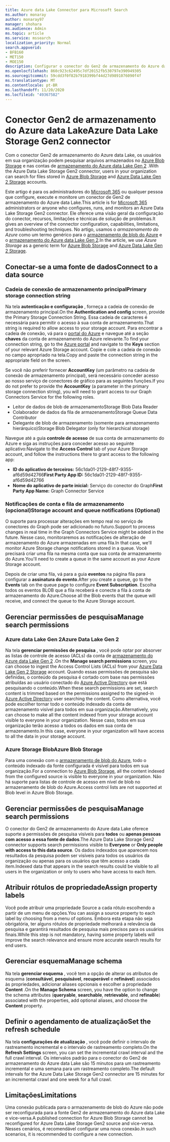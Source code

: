 ```yaml
---
title: Azure data Lake Connector para Microsoft Search
ms.author: monaray
author: monaray97
manager: shohara
ms.audience: Admin
ms.topic: article
ms.service: mssearch
localization_priority: Normal
search.appverid:
- BFB160
- MET150
- MOE150
description: Configurar o conector do Gen2 de armazenamento do Azure data Lake para o Microsoft Search
ms.openlocfilehash: 860c923c62495c7df20152fb530797e390949305
ms.sourcegitcommit: 59cdd3f0f82b7918399bf44d27d9891076090f4f
ms.translationtype: MT
ms.contentlocale: pt-BR
ms.lasthandoff: 11/20/2020
ms.locfileid: "49367582"
---
```

# <a name="azure-data-lake-storage-gen2-connector"></a><span data-ttu-id="e5efe-103">Conector Gen2 de armazenamento do Azure data Lake</span><span class="sxs-lookup"><span data-stu-id="e5efe-103">Azure Data Lake Storage Gen2 connector</span></span>

<span data-ttu-id="e5efe-104">Com o conector Gen2 de armazenamento do Azure data Lake, os usuários em sua organização podem pesquisar arquivos armazenados no [Azure Blob Storage](https://docs.microsoft.com/azure/storage/blobs/storage-blobs-introduction) e nas contas de [armazenamento do Azure data Lake Gen 2](https://docs.microsoft.com/azure/storage/blobs/data-lake-storage-introduction) .</span><span class="sxs-lookup"><span data-stu-id="e5efe-104">With the Azure Data Lake Storage Gen2 connector, users in your organization can search for files stored in [Azure Blob Storage](https://docs.microsoft.com/azure/storage/blobs/storage-blobs-introduction) and [Azure Data Lake Gen 2 Storage](https://docs.microsoft.com/azure/storage/blobs/data-lake-storage-introduction) accounts.</span></span>

<span data-ttu-id="e5efe-105">Este artigo é para os administradores do [Microsoft 365](https://www.microsoft.com/microsoft-365) ou qualquer pessoa que configure, execute e monitore um conector de Gen2 de armazenamento do Azure data Lake.</span><span class="sxs-lookup"><span data-stu-id="e5efe-105">This article is for [Microsoft 365](https://www.microsoft.com/microsoft-365) administrators or anyone who configures, runs, and monitors an Azure Data Lake Storage Gen2 connector.</span></span> <span data-ttu-id="e5efe-106">Ele oferece uma visão geral da configuração do conector, recursos, limitações e técnicas de solução de problemas.</span><span class="sxs-lookup"><span data-stu-id="e5efe-106">It gives an overview of the connector configuration, capabilities, limitations, and troubleshooting techniques.</span></span> <span data-ttu-id="e5efe-107">No artigo, usamos o *armazenamento do Azure* como um termo genérico para o [armazenamento de blob do Azure](https://docs.microsoft.com/azure/storage/blobs/storage-blobs-introduction) e o [armazenamento do Azure data Lake Gen 2](https://docs.microsoft.com/azure/storage/blobs/data-lake-storage-introduction).</span><span class="sxs-lookup"><span data-stu-id="e5efe-107">In the article, we use *Azure Storage* as a generic term for [Azure Blob Storage](https://docs.microsoft.com/azure/storage/blobs/storage-blobs-introduction) and [Azure Data Lake Gen 2 Storage](https://docs.microsoft.com/azure/storage/blobs/data-lake-storage-introduction).</span></span>

## <a name="connect-to-a-data-source"></a><span data-ttu-id="e5efe-108">Conectar-se a uma fonte de dados</span><span class="sxs-lookup"><span data-stu-id="e5efe-108">Connect to a data source</span></span>

### <a name="primary-storage-connection-string"></a><span data-ttu-id="e5efe-109">Cadeia de conexão de armazenamento principal</span><span class="sxs-lookup"><span data-stu-id="e5efe-109">Primary storage connection string</span></span>

<span data-ttu-id="e5efe-110">Na tela **autenticação e configuração** , forneça a cadeia de conexão de armazenamento principal.</span><span class="sxs-lookup"><span data-stu-id="e5efe-110">On the **Authentication and config** screen, provide the Primary Storage Connection String.</span></span> <span data-ttu-id="e5efe-111">Essa cadeia de caracteres é necessária para permitir o acesso à sua conta de armazenamento.</span><span class="sxs-lookup"><span data-stu-id="e5efe-111">That string is required to allow access to your storage account.</span></span> <span data-ttu-id="e5efe-112">Para encontrar a cadeia de conexão, vá para o [portal do Azure](https://ms.portal.azure.com/#home) e navegue até a seção **chaves** da conta de armazenamento do Azure relevante.</span><span class="sxs-lookup"><span data-stu-id="e5efe-112">To find your connection string, go to the [Azure portal](https://ms.portal.azure.com/#home) and navigate to the **Keys** section of your relevant Azure Storage account.</span></span> <span data-ttu-id="e5efe-113">Copie e cole a cadeia de conexão no campo apropriado na tela.</span><span class="sxs-lookup"><span data-stu-id="e5efe-113">Copy and paste the connection string in the appropriate field on the screen.</span></span>

<span data-ttu-id="e5efe-114">Se você não preferir fornecer **AccountKey** (um parâmetro na cadeia de conexão de armazenamento principal), será necessário conceder acesso ao nosso serviço de conectores de gráfico para as seguintes funções.</span><span class="sxs-lookup"><span data-stu-id="e5efe-114">If you do not prefer to provide the **AccountKey** (a parameter in the primary storage connection string), you will need to grant access to our Graph Connectors Service for the following roles.</span></span>

* <span data-ttu-id="e5efe-115">Leitor de dados de blob de armazenamento</span><span class="sxs-lookup"><span data-stu-id="e5efe-115">Storage Blob Data Reader</span></span>
* <span data-ttu-id="e5efe-116">Colaborador de dados da fila de armazenamento</span><span class="sxs-lookup"><span data-stu-id="e5efe-116">Storage Queue Data Contributor</span></span>
* <span data-ttu-id="e5efe-117">Delegante de blob de armazenamento (somente para armazenamento hierárquico)</span><span class="sxs-lookup"><span data-stu-id="e5efe-117">Storage Blob Delegator (only for hierarchical storage)</span></span>

<span data-ttu-id="e5efe-118">Navegue até a guia **controle de acesso** de sua conta de armazenamento do Azure e siga as instruções para conceder acesso ao seguinte aplicativo:</span><span class="sxs-lookup"><span data-stu-id="e5efe-118">Navigate to the **Access Control** tab of your Azure Storage account, and follow the instructions there to grant access to the following app:</span></span>

* <span data-ttu-id="e5efe-119">**ID do aplicativo de terceiros:** 56c1da01-2129-48f7-9355-af6d59d42766</span><span class="sxs-lookup"><span data-stu-id="e5efe-119">**First Party App ID:** 56c1da01-2129-48f7-9355-af6d59d42766</span></span>
* <span data-ttu-id="e5efe-120">**Nome do aplicativo de parte inicial:** Serviço do conector do Graph</span><span class="sxs-lookup"><span data-stu-id="e5efe-120">**First Party App Name:** Graph Connector Service</span></span>

### <a name="storage-account-and-queue-notifications-optional"></a><span data-ttu-id="e5efe-121">Notificações de conta e fila de armazenamento (opcional)</span><span class="sxs-lookup"><span data-stu-id="e5efe-121">Storage account and queue notifications (Optional)</span></span>

<span data-ttu-id="e5efe-122">O suporte para processar alterações em tempo real no serviço de conectores do Graph pode ser adicionado no futuro.</span><span class="sxs-lookup"><span data-stu-id="e5efe-122">Support to process changes in real time in the Graph Connectors Service might be added in the future.</span></span> <span data-ttu-id="e5efe-123">Nesse caso, monitoraremos as notificações de alteração de armazenamento do Azure armazenadas em uma fila.</span><span class="sxs-lookup"><span data-stu-id="e5efe-123">In that case, we'll monitor Azure Storage change notifications stored in a queue.</span></span> <span data-ttu-id="e5efe-124">Você precisará criar uma fila na mesma conta que sua conta de armazenamento do Azure.</span><span class="sxs-lookup"><span data-stu-id="e5efe-124">You'll need to create a queue in the same account as your Azure Storage account.</span></span>

<span data-ttu-id="e5efe-125">Depois de criar uma fila, vá para a guia **eventos** na página fila para configurar a **assinatura do evento**.</span><span class="sxs-lookup"><span data-stu-id="e5efe-125">After you create a queue, go to the **Events** tab on the queue page to configure **Event Subscription**.</span></span> <span data-ttu-id="e5efe-126">Escolha todos os eventos BLOB que a fila receberá e conecte a fila à conta de armazenamento do Azure.</span><span class="sxs-lookup"><span data-stu-id="e5efe-126">Choose all the Blob events that the queue will receive, and connect the queue to the Azure Storage account.</span></span>

## <a name="manage-search-permissions"></a><span data-ttu-id="e5efe-127">Gerenciar permissões de pesquisa</span><span class="sxs-lookup"><span data-stu-id="e5efe-127">Manage search permissions</span></span>

### <a name="azure-data-lake-gen-2"></a><span data-ttu-id="e5efe-128">Azure data Lake Gen 2</span><span class="sxs-lookup"><span data-stu-id="e5efe-128">Azure Data Lake Gen 2</span></span>

<span data-ttu-id="e5efe-129">Na tela **gerenciar permissões de pesquisa** , você pode optar por absorver as listas de controle de acesso (ACLs) da conta de [armazenamento do Azure data Lake Gen 2](https://docs.microsoft.com/azure/storage/blobs/data-lake-storage-introduction) .</span><span class="sxs-lookup"><span data-stu-id="e5efe-129">On the **Manage search permissions** screen, you can choose to ingest the Access Control Lists (ACLs) from your [Azure Data Lake Gen 2 Storage](https://docs.microsoft.com/azure/storage/blobs/data-lake-storage-introduction) account.</span></span> <span data-ttu-id="e5efe-130">Quando essas permissões de pesquisa são definidas, o conteúdo da pesquisa é cortado com base nas permissões atribuídas ao usuário conectado do [Azure Active Directory](https://docs.microsoft.com/azure/active-directory/) que está pesquisando o conteúdo.</span><span class="sxs-lookup"><span data-stu-id="e5efe-130">When these search permissions are set, search content is trimmed based on the permissions assigned to the signed-in [Azure Active Directory](https://docs.microsoft.com/azure/active-directory/) user searching the content.</span></span> <span data-ttu-id="e5efe-131">Como alternativa, você pode escolher tornar todo o conteúdo indexado da conta de armazenamento visível para todos em sua organização.</span><span class="sxs-lookup"><span data-stu-id="e5efe-131">Alternatively, you can choose to make all the content indexed from your storage account visible to everyone in your organization.</span></span> <span data-ttu-id="e5efe-132">Nesse caso, todos em sua organização terão acesso a todos os dados em sua conta de armazenamento.</span><span class="sxs-lookup"><span data-stu-id="e5efe-132">In this case, everyone in your organization will have access to all the data in your storage account.</span></span>

### <a name="azure-blob-storage"></a><span data-ttu-id="e5efe-133">Azure Storage Blob</span><span class="sxs-lookup"><span data-stu-id="e5efe-133">Azure Blob Storage</span></span>

<span data-ttu-id="e5efe-134">Para uma conexão com o [armazenamento de blob do Azure](https://docs.microsoft.com/azure/storage/blobs/storage-blobs-introduction), todo o conteúdo indexado da fonte configurada é visível para todos em sua organização.</span><span class="sxs-lookup"><span data-stu-id="e5efe-134">For a connection to [Azure Blob Storage](https://docs.microsoft.com/azure/storage/blobs/storage-blobs-introduction), all the content indexed from the configured source is visible to everyone in your organization.</span></span> <span data-ttu-id="e5efe-135">Não há suporte para listas de controle de acesso em nível de blob no armazenamento de blob do Azure.</span><span class="sxs-lookup"><span data-stu-id="e5efe-135">Access control lists are not supported at Blob level in Azure Blob Storage.</span></span>

## <a name="manage-search-permissions"></a><span data-ttu-id="e5efe-136">Gerenciar permissões de pesquisa</span><span class="sxs-lookup"><span data-stu-id="e5efe-136">Manage search permissions</span></span>

<span data-ttu-id="e5efe-137">O conector do Gen2 de armazenamento do Azure data Lake oferece suporte a permissões de pesquisa visíveis para **todos** ou **apenas pessoas com acesso a essa fonte de dados**.</span><span class="sxs-lookup"><span data-stu-id="e5efe-137">The Azure Data Lake Storage Gen2 connector supports search permissions visible to **Everyone** or **Only people with access to this data source**.</span></span> <span data-ttu-id="e5efe-138">Os dados indexados que aparecem nos resultados da pesquisa podem ser visíveis para todos os usuários da organização ou apenas para os usuários que têm acesso a cada item.</span><span class="sxs-lookup"><span data-stu-id="e5efe-138">Indexed data that appears in the search results could be visible to all users in the organization or only to users who have access to each item.</span></span>

## <a name="assign-property-labels"></a><span data-ttu-id="e5efe-139">Atribuir rótulos de propriedade</span><span class="sxs-lookup"><span data-stu-id="e5efe-139">Assign property labels</span></span>

<span data-ttu-id="e5efe-140">Você pode atribuir uma propriedade Source a cada rótulo escolhendo a partir de um menu de opções.</span><span class="sxs-lookup"><span data-stu-id="e5efe-140">You can assign a source property to each label by choosing from a menu of options.</span></span> <span data-ttu-id="e5efe-141">Embora esta etapa não seja obrigatória, ter alguns rótulos de propriedade melhorará a relevância da pesquisa e garantirá resultados de pesquisa mais precisos para os usuários finais.</span><span class="sxs-lookup"><span data-stu-id="e5efe-141">While this step is not mandatory, having some property labels will improve the search relevance and ensure more accurate search results for end users.</span></span>

## <a name="manage-schema"></a><span data-ttu-id="e5efe-142">Gerenciar esquema</span><span class="sxs-lookup"><span data-stu-id="e5efe-142">Manage schema</span></span>

<span data-ttu-id="e5efe-143">Na tela **gerenciar esquema** , você tem a opção de alterar os atributos de esquema (**consultável**, **pesquisável**, **recuperável** e **refinável**) associados às propriedades, adicionar aliases opcionais e escolher a propriedade **Content** .</span><span class="sxs-lookup"><span data-stu-id="e5efe-143">On the **Manage Schema** screen, you have the option to change the schema attributes (**queryable**, **searchable**, **retrievable**, and **refinable**) associated with the properties, add optional aliases, and choose the **Content** property.</span></span>

## <a name="set-the-refresh-schedule"></a><span data-ttu-id="e5efe-144">Definir o agendamento de atualização</span><span class="sxs-lookup"><span data-stu-id="e5efe-144">Set the refresh schedule</span></span>

<span data-ttu-id="e5efe-145">Na tela **configurações de atualização** , você pode definir o intervalo de rastreamento incremental e o intervalo de rastreamento completo.</span><span class="sxs-lookup"><span data-stu-id="e5efe-145">On the **Refresh Settings** screen, you can set the incremental crawl interval and the full crawl interval.</span></span> <span data-ttu-id="e5efe-146">Os intervalos padrão para o conector do Gen2 de armazenamento do Azure data Lake são 15 minutos para um rastreamento incremental e uma semana para um rastreamento completo.</span><span class="sxs-lookup"><span data-stu-id="e5efe-146">The default intervals for the Azure Data Lake Storage Gen2 connector are 15 minutes for an incremental crawl and one week for a full crawl.</span></span>

## <a name="limitations"></a><span data-ttu-id="e5efe-147">Limitações</span><span class="sxs-lookup"><span data-stu-id="e5efe-147">Limitations</span></span>

<span data-ttu-id="e5efe-148">Uma conexão publicada para o armazenamento de blob do Azure não pode ser reconfigurada para a fonte Gen2 de armazenamento do Azure data Lake e vice-versa.</span><span class="sxs-lookup"><span data-stu-id="e5efe-148">A published connection for Azure Blob Storage cannot be reconfigured for Azure Data Lake Storage Gen2 source and vice-versa.</span></span> <span data-ttu-id="e5efe-149">Nesses cenários, é recomendável configurar uma nova conexão.</span><span class="sxs-lookup"><span data-stu-id="e5efe-149">In such scenarios, it is recommended to configure a new connection.</span></span>
